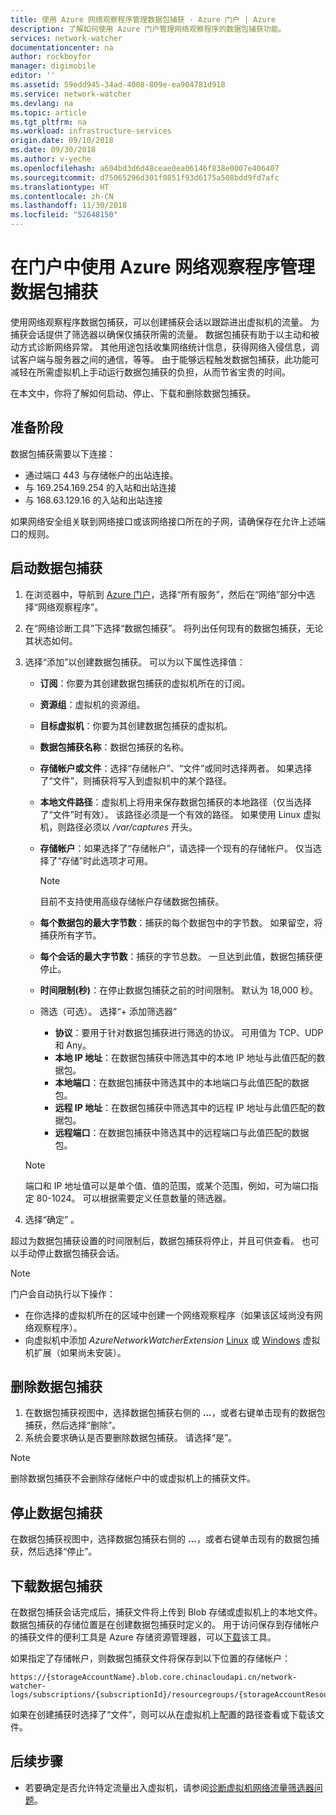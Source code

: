 ```yaml
---
title: 使用 Azure 网络观察程序管理数据包捕获 - Azure 门户 | Azure
description: 了解如何使用 Azure 门户管理网络观察程序的数据包捕获功能。
services: network-watcher
documentationcenter: na
author: rockboyfor
manager: digimobile
editor: ''
ms.assetid: 59edd945-34ad-4008-809e-ea904781d918
ms.service: network-watcher
ms.devlang: na
ms.topic: article
ms.tgt_pltfrm: na
ms.workload: infrastructure-services
origin.date: 09/10/2018
ms.date: 09/30/2018
ms.author: v-yeche
ms.openlocfilehash: a604bd3d6d48ceae0ea06146f838e0007e406407
ms.sourcegitcommit: d75065296d301f0851f93d6175a508bdd9fd7afc
ms.translationtype: HT
ms.contentlocale: zh-CN
ms.lasthandoff: 11/30/2018
ms.locfileid: "52648150"
---
```

# <a name="manage-packet-captures-with-azure-network-watcher-using-the-portal"></a>在门户中使用 Azure 网络观察程序管理数据包捕获

使用网络观察程序数据包捕获，可以创建捕获会话以跟踪进出虚拟机的流量。 为捕获会话提供了筛选器以确保仅捕获所需的流量。 数据包捕获有助于以主动和被动方式诊断网络异常。 其他用途包括收集网络统计信息，获得网络入侵信息，调试客户端与服务器之间的通信，等等。 由于能够远程触发数据包捕获，此功能可减轻在所需虚拟机上手动运行数据包捕获的负担，从而节省宝贵的时间。

在本文中，你将了解如何启动、停止、下载和删除数据包捕获。 

## <a name="before-you-begin"></a>准备阶段

数据包捕获需要以下连接：
* 通过端口 443 与存储帐户的出站连接。
* 与 169.254.169.254 的入站和出站连接
* 与 168.63.129.16 的入站和出站连接

如果网络安全组关联到网络接口或该网络接口所在的子网，请确保存在允许上述端口的规则。 

## <a name="start-a-packet-capture"></a>启动数据包捕获

1. 在浏览器中，导航到 [Azure 门户](https://portal.azure.cn)，选择“所有服务”，然后在“网络”部分中选择“网络观察程序”。
2. 在“网络诊断工具”下选择“数据包捕获”。 将列出任何现有的数据包捕获，无论其状态如何。
3. 选择“添加”以创建数据包捕获。 可以为以下属性选择值：
   - **订阅**：你要为其创建数据包捕获的虚拟机所在的订阅。
   - **资源组**：虚拟机的资源组。
   - **目标虚拟机**：你要为其创建数据包捕获的虚拟机。
   - **数据包捕获名称**：数据包捕获的名称。
   - **存储帐户或文件**：选择“存储帐户”、“文件”或同时选择两者。 如果选择了“文件”，则捕获将写入到虚拟机中的某个路径。
   - **本地文件路径**：虚拟机上将用来保存数据包捕获的本地路径（仅当选择了“文件”时有效）。 该路径必须是一个有效的路径。 如果使用 Linux 虚拟机，则路径必须以 */var/captures* 开头。
   - **存储帐户**：如果选择了“存储帐户”，请选择一个现有的存储帐户。 仅当选择了“存储”时此选项才可用。

     > [!NOTE]
     > 目前不支持使用高级存储帐户存储数据包捕获。

   - **每个数据包的最大字节数**：捕获的每个数据包中的字节数。 如果留空，将捕获所有字节。
   - **每个会话的最大字节数**：捕获的字节总数。 一旦达到此值，数据包捕获便停止。
   - **时间限制(秒)**：在停止数据包捕获之前的时间限制。 默认为 18,000 秒。
   - 筛选（可选）。 选择“+ 添加筛选器”
     - **协议**：要用于针对数据包捕获进行筛选的协议。 可用值为 TCP、UDP 和 Any。
     - **本地 IP 地址**：在数据包捕获中筛选其中的本地 IP 地址与此值匹配的数据包。
     - **本地端口**：在数据包捕获中筛选其中的本地端口与此值匹配的数据包。
     - **远程 IP 地址**：在数据包捕获中筛选其中的远程 IP 地址与此值匹配的数据包。
     - **远程端口**：在数据包捕获中筛选其中的远程端口与此值匹配的数据包。

    > [!NOTE]
    > 端口和 IP 地址值可以是单个值、值的范围，或某个范围，例如，可为端口指定 80-1024。 可以根据需要定义任意数量的筛选器。

4. 选择“确定” 。

超过为数据包捕获设置的时间限制后，数据包捕获将停止，并且可供查看。 也可以手动停止数据包捕获会话。

> [!NOTE]
> 门户会自动执行以下操作：
>  * 在你选择的虚拟机所在的区域中创建一个网络观察程序（如果该区域尚没有网络观察程序）。
>  * 向虚拟机中添加 *AzureNetworkWatcherExtension* [Linux](../virtual-machines/linux/extensions-nwa.md) 或 [Windows](../virtual-machines/windows/extensions-nwa.md) 虚拟机扩展（如果尚未安装）。

## <a name="delete-a-packet-capture"></a>删除数据包捕获

1. 在数据包捕获视图中，选择数据包捕获右侧的 **...**，或者右键单击现有的数据包捕获，然后选择“删除”。
2. 系统会要求确认是否要删除数据包捕获。 请选择“是”。

> [!NOTE]
> 删除数据包捕获不会删除存储帐户中的或虚拟机上的捕获文件。

## <a name="stop-a-packet-capture"></a>停止数据包捕获

在数据包捕获视图中，选择数据包捕获右侧的 **...**，或者右键单击现有的数据包捕获，然后选择“停止”。

## <a name="download-a-packet-capture"></a>下载数据包捕获

在数据包捕获会话完成后，捕获文件将上传到 Blob 存储或虚拟机上的本地文件。 数据包捕获的存储位置是在创建数据包捕获时定义的。 用于访问保存到存储帐户的捕获文件的便利工具是 Azure 存储资源管理器，可以[下载](http://storageexplorer.com/)该工具。

如果指定了存储帐户，则数据包捕获文件将保存到以下位置的存储帐户：

```
https://{storageAccountName}.blob.core.chinacloudapi.cn/network-watcher-logs/subscriptions/{subscriptionId}/resourcegroups/{storageAccountResourceGroup}/providers/microsoft.compute/virtualmachines/{VMName}/{year}/{month}/{day}/packetCapture_{creationTime}.cap
```

如果在创建捕获时选择了“文件”，则可以从在虚拟机上配置的路径查看或下载该文件。

## <a name="next-steps"></a>后续步骤

<!--Not Available [Create an alert triggered packet capture](network-watcher-alert-triggered-packet-capture.md) -->

- 若要确定是否允许特定流量出入虚拟机，请参阅[诊断虚拟机网络流量筛选器问题](diagnose-vm-network-traffic-filtering-problem.md)。

<!--Update_Description: update link, wording update -->

